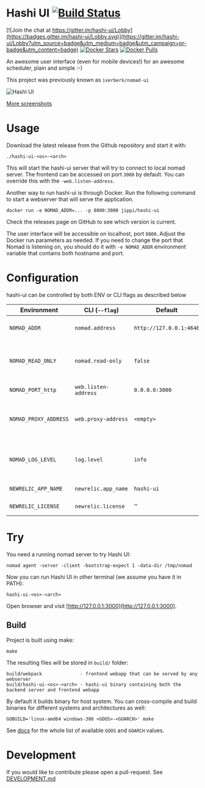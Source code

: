 Hashi UI [![Build Status](https://travis-ci.org/jippi/hashi-ui.svg?branch=master)](https://travis-ci.org/jippi/hashi-ui)
========

[![Join the chat at https://gitter.im/hashi-ui/Lobby](https://badges.gitter.im/hashi-ui/Lobby.svg)](https://gitter.im/hashi-ui/Lobby?utm_source=badge&utm_medium=badge&utm_campaign=pr-badge&utm_content=badge)
[![Docker Stars](https://img.shields.io/docker/stars/jippi/hashi-ui.svg)](https://hub.docker.com/r/jippi/hashi-ui/)
[![Docker Pulls](https://img.shields.io/docker/pulls/jippi/hashi-ui.svg)](https://hub.docker.com/r/jippi/hashi-ui/)

An awesome user interface (even for mobile devices!) for an awesome scheduler, plain and simple :-)

This project was previously known as `iverberk/nomad-ui`

![Hashi UI](https://dl.dropboxusercontent.com/u/27514/nomad-screenshots/0.5/cluster-overview-small.jpg)

[More screenshots](https://github.com/jippi/hashi-ui/blob/master/SCREENSHOTS.md)

# Usage

Download the latest release from the Github repository and start it with:

```
./hashi-ui-<os>-<arch>
```

This will start the hashi-ui server that will try to connect to local
nomad server. The frontend can be accessed on port `3000` by default.
You can override this with the `-web.listen-address`.

Another way to run hashi-ui is through Docker. Run the following command to
start a webserver that will serve the application.

```
docker run -e NOMAD_ADDR=... -p 8000:3000 jippi/hashi-ui
```

Check the releases page on GitHub to see which version is current.

The user interface will be accessible on localhost, port `8000`. Adjust the Docker
run parameters as needed. If you need to change the port that Nomad is listening
on, you should do it with ```-e NOMAD_ADDR``` environment variable that contains
both hostname and port.

# Configuration

hashi-ui can be controlled by both ENV or CLI flags as described below

| Environment        	  | CLI (`--flag`)    		  | Default                 	| Description                                                                                          	 |
|-----------------------|-------------------------|---------------------------|--------------------------------------------------------------------------------------------------------|
| `NOMAD_ADDR`      	  | `nomad.address`      	  | `http://127.0.0.1:4646` 	| Must point to the correct location of your Nomad server.                                             	 |
| `NOMAD_READ_ONLY`  	  | `nomad.read-only`   	  | `false` 									| Should hash-ui allowed to modify nomad state (stop/start jobs and so forth)													   |
| `NOMAD_PORT_http` 	  | `web.listen-address` 	  | `0.0.0.0:3000`          	| The IP + PORT to listen on                                                                           	 |
| `NOMAD_PROXY_ADDRESS` | `web.proxy-address` 	  | `<empty>`               	| (optional) The base URL of the UI when running behind a reverse proxy (ie: example.com/nomad/)         |
| `NOMAD_LOG_LEVEL` 	  | `log.level`          	  | `info`                  	| Log level to use while running the hashi-ui server - (`critical`, `error`, `warning`, `notice`, `info`, `debug`) 	|
| `NEWRELIC_APP_NAME`   | `newrelic.app_name`  	  | `hashi-ui`               	| (optional) NewRelic application name |
| `NEWRELIC_LICENSE`    | `newrelic.license`  	  | ''              	 				| (optional) NewRelic license key |

# Try

You need a running nomad server to try Hashi UI:

```
nomad agent -server -client -bootstrap-expect 1 -data-dir /tmp/nomad
```

Now you can run Hashi UI in other terminal (we assume you have it in PATH):

```
hashi-ui-<os>-<arch>
```

Open browser and visit [http://127.0.0.1:3000](http://127.0.0.1:3000).

## Build

Project is built using make:

```
make
```

The resulting files will be stored in `build/` folder:

```
build/webpack              - frontend webapp that can be served by any webserver
build/hashi-ui-<os>-<arch> - hashi-ui binary containing both the backend server and frontend webapp
```

By default it builds binary for host system. You can cross-compile and
build binaries for different systems and architectures as well:

```
GOBUILD='linux-amd64 windows-386 <GOOS>-<GOARCH>' make
```

See [docs](https://golang.org/doc/install/source) for the whole list of available `GOOS` and `GOARCH`
values.

# Development

If you would like to contribute please open a pull-request. See [DEVELOPMENT.md](https://github.com/jippi/hashi-ui/blob/master/DEVELOPMENT.md)

